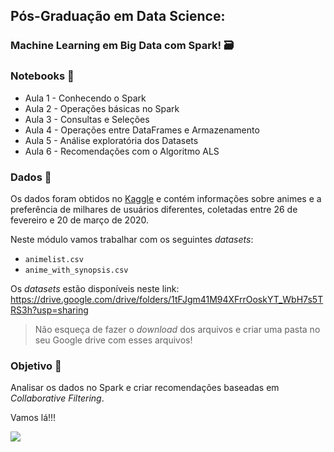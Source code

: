 ## Pós-Graduação em Data Science: 
### Machine Learning em Big Data com Spark! 🗃️

### Notebooks 📓

- Aula 1 - Conhecendo o Spark
- Aula 2 - Operações básicas no Spark
- Aula 3 - Consultas e Seleções
- Aula 4 - Operações entre DataFrames e Armazenamento
- Aula 5 - Análise exploratória dos Datasets
- Aula 6 - Recomendações com o Algoritmo ALS

### Dados 🎲

Os dados foram obtidos no [Kaggle](https://www.kaggle.com/datasets/hernan4444/anime-recommendation-database-2020) e contém informações sobre animes e a preferência de milhares de usuários diferentes, coletadas entre 26 de fevereiro e 20 de março de 2020. 


Neste módulo vamos trabalhar com os seguintes *datasets*:
- `animelist.csv`
- `anime_with_synopsis.csv`

Os *datasets* estão disponíveis neste link: 
https://drive.google.com/drive/folders/1tFJgm41M94XFrrOoskYT_WbH7s5TRS3h?usp=sharing

> Não esqueça de fazer o *download* dos arquivos e criar uma pasta no seu Google drive com esses arquivos! 

### Objetivo 🎯
Analisar os dados no Spark e criar recomendações baseadas em *Collaborative Filtering*. 


Vamos lá!!! 
<p align="left"><img src='https://media.giphy.com/media/efCdWBE19bR26ScE02/giphy-downsized.gif'</p>
